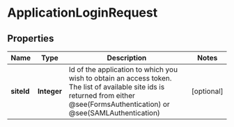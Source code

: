 

# ApplicationLoginRequest


## Properties

| Name | Type | Description | Notes |
|------------ | ------------- | ------------- | -------------|
|**siteId** | **Integer** | Id of the application to which you wish to obtain an access token.  The list of available site ids is returned from either @see(FormsAuthentication) or @see(SAMLAuthentication) |  [optional] |




